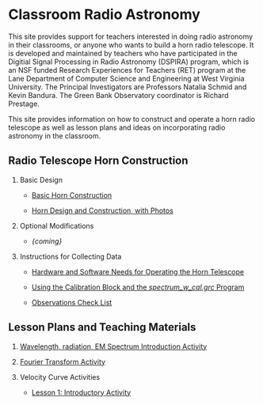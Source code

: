 # Classroom Radio Astronomy
This site provides support for teachers interested in doing radio astronomy in their classrooms, or anyone who wants to build a horn radio telescope. It is developed and maintained by teachers who have participated in the Digitial Signal Processing in Radio Astronomy (DSPIRA) program, which is an NSF funded Research Experiences for Teachers (RET) program at the Lane Department of Computer Science and Engineering at West Virginia University. The Principal Investigators are Professors Natalia Schmid and Kevin Bandura. The Green Bank Observatory coordinator is Richard Prestage.

This site provides information on how to construct and operate a horn radio telescope as well as lesson plans and ideas on incorporating radio astronomy in the classroom.

## Radio Telescope Horn Construction

1. Basic Design

   * [Basic Horn Construction](https://github.com/jmakous/cra_files/blob/master/DSPIRA_Horn_Assembly.pdf)

   * [Horn Design and Construction, with Photos](https://github.com/jmakous/cra_files/blob/master/HornTelescope_Design_CRA.pdf)


2. Optional Modifications

   * _{coming}_
   
3. Instructions for Collecting Data
   
   * [Hardware and Software Needs for Operating the Horn Telescope](https://github.com/jmakous/cra_files/blob/master/HardwareSoftware_Needs_for_HornTelescope.pdf)
   
   * [Using the Calibration Block and the _spectrum_w_cal.grc_ Program](https://github.com/jmakous/cra_files/blob/master/Instructions_DSPIRAHorn_spectrometer_program.pdf)
   
   * [Observations Check List](https://github.com/jmakous/cra_files/blob/master/Observations_CheckList.pdf)

## Lesson Plans and Teaching Materials

1. [Wavelength, radiation, EM Spectrum Introduction Activity](https://github.com/jmakous/cra_files/blob/master/wavelengths_radiation_EM_intro.pdf)

2. [Fourier Transform Activity](https://github.com/jmakous/cra_files/blob/master/FourierTransform_Activity.pdf)

3. Velocity Curve Activities

   * [Lesson 1: Introductory Activity](https://github.com/jmakous/cra_files/blob/master/VelocityCurve_Lesson1_2018.pdf)
